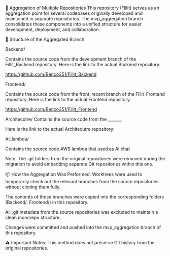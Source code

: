 🧩 Aggregation of Multiple Repositories This repository (Fillit) serves as an aggregation point for several codebases originally developed and maintained in separate repositories. 
The mvp_aggregation branch consolidates these components into a unified structure for easier development, deployment, and collaboration.

🔧 Structure of the Aggregated Branch

Backend/

Contains the source code from the development branch of the Fillit_Backend repository. 
Here is the link to the actual Backend repository:

https://github.com/Benco351/Fillit_Backend

Frontend/

Contains the source code from the front_recent branch of the Fillit_Frontend repository.
Here is the link to the actual Frontend repository:

https://github.com/Benco351/Fillit_Frontend

Architecutre/
Contains the source code from the _______

Here is the link to the actual Architecutre repository:

AI_lambda/

Contains the source code AWS lambda that used as AI chat

Note: The .git folders from the original repositories were removed during the migration to avoid embedding separate Git repositories within this one.

📦 How the Aggregation Was Performed:
Worktrees were used to temporarily check out the relevant branches from the source repositories without cloning them fully.

The contents of those branches were copied into the corresponding folders (Backend/, Frontend/) in this repository.

All .git metadata from the source repositories was excluded to maintain a clean monorepo structure.

Changes were committed and pushed into the mvp_aggregation branch of this repository.

⚠️ Important Notes:
This method does not preserve Git history from the original repositories.
